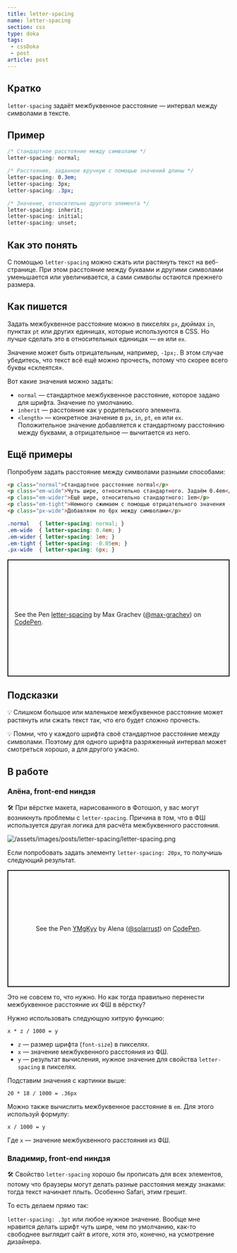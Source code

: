 ```yaml
---
title: letter-spacing
name: letter-spacing
section: css
type: doka
tags:
 - cssDoka
 - post
article: post
---
```

## Кратко

`letter-spacing` задаёт межбуквенное расстояние — интервал между символами в тексте.

## Пример

```css
/* Стандартное расстояние между символами */
letter-spacing: normal;

/* Расстояние, заданное вручную с помощью значений длины */
letter-spacing: 0.3em;
letter-spacing: 3px;
letter-spacing: .3px;

/* Значение, относительно другого элемента */
letter-spacing: inherit;
letter-spacing: initial;
letter-spacing: unset;
```

## Как это понять

С помощью `letter-spacing` можно сжать или растянуть текст на веб-странице. При этом расстояние между буквами и другими символами уменьшается или увеличивается, а сами символы остаются прежнего размера.

## Как пишется

Задать межбуквенное расстояние можно в пикселях `px`, дюймах `in`, пунктах `pt` или других единицах, которые используются в CSS. Но лучше сделать это в относительных единицах — `em` или `ex`.

Значение может быть отрицательным, например, `-1px;`. В этом случае убедитесь, что текст всё ещё можно прочесть, потому что скорее всего буквы «склеятся».

Вот какие значения можно задать:

- `normal` — стандартное межбуквенное расстояние, которое задано для шрифта. Значение по умолчанию.
- `inherit` — расстояние как у родительского элемента.
- `<length>` — конкретное значение в `px`, `in`, `pt`, `em` или `ex`. Положительное значение добавляется к стандартному расстоянию между буквами, а отрицательное — вычитается из него.

## Ещё примеры

Попробуем задать расстояние между символами разными способами:

```html
<p class="normal">Стандартное расстояние normal</p>
<p class="em-wide">Чуть шире, относительно стандартного. Задаём 0.4em</p>
<p class="em-wider">Ещё шире, относительно стандартного: 1em</p>
<p class="em-tight">Немного сжимаем с помощью отрицательного значения -0.05em;</p>
<p class="px-wide">Добавляем по 6px между символами</p>
```

```css
.normal   { letter-spacing: normal; }
.em-wide  { letter-spacing: 0.4em; }
.em-wider { letter-spacing: 1em; }
.em-tight { letter-spacing: -0.05em; }
.px-wide  { letter-spacing: 6px; }
```

<p class="codepen" data-height="265" data-theme-id="light" data-default-tab="html,result" data-user="max-grachev" data-slug-hash="BEaZmG" style="height: 265px; box-sizing: border-box; display: flex; align-items: center; justify-content: center; border: 2px solid; margin: 1em 0; padding: 1em;" data-pen-title="letter-spacing">
  <span>See the Pen <a href="https://codepen.io/max-grachev/pen/BEaZmG">
  letter-spacing</a> by Max Grachev (<a href="https://codepen.io/max-grachev">@max-grachev</a>)
  on <a href="https://codepen.io">CodePen</a>.</span>
</p>

## Подсказки

💡 Слишком большое или маленькое межбуквенное расстояние может растянуть или сжать текст так, что его будет сложно прочесть.

💡 Помни, что у каждого шрифта своё стандартное расстояние между символами. Поэтому для одного шрифта разряженный интервал может смотреться хорошо, а для другого ужасно.

## В работе

### Алёна, front-end ниндзя
🛠 При вёрстке макета, нарисованного в Фотошоп, у вас могут возникнуть проблемы с `letter-spacing`. Причина в том, что в ФШ используется другая логика для расчёта межбуквенного расстояния.

![/assets/images/posts/letter-spacing/letter-spacing.png](/assets/images/posts/letter-spacing/letter-spacing.png)

Если попробовать задать элементу `letter-spacing: 20px`, то получишь следующий результат.

<p class="codepen" data-height="265" data-theme-id="light" data-default-tab="css,result" data-user="solarrust" data-slug-hash="YMgKyy" style="height: 265px; box-sizing: border-box; display: flex; align-items: center; justify-content: center; border: 2px solid; margin: 1em 0; padding: 1em;" data-pen-title="YMgKyy">
  <span>See the Pen <a href="https://codepen.io/solarrust/pen/YMgKyy">
  YMgKyy</a> by Alena (<a href="https://codepen.io/solarrust">@solarrust</a>)
  on <a href="https://codepen.io">CodePen</a>.</span>
</p>
<script async src="https://static.codepen.io/assets/embed/ei.js"></script>

Это не совсем то, что нужно. Но как тогда правильно перенести межбуквенное расстояние их ФШ в вёрстку?

Нужно использовать следующую хитрую функцию:

```
x * z / 1000 = y
```

- `z` — размер шрифта (`font-size`) в пикселях.
- `x` — значение межбуквенного расстояния из ФШ.
- `y` — результат вычисления, нужное значение для свойства `letter-spacing` в пикселях.

Подставим значения с картинки выше:

```
20 * 18 / 1000 = .36px
```

Можно также вычислить межбуквенное расстояние в `em`. Для этого используй формулу:

```
x / 1000 = y
```

Где `x` — значение межбуквенного расстояния из ФШ.

### Владимир, front-end ниндзя

🛠 Свойство `letter-spacing` хорошо бы прописать для всех элементов, потому что браузеры могут делать разные расстояния между знаками: тогда текст начинает плыть. Особенно Safari, этим грешит.

То есть делаем прямо так:

`letter-spacing: .3pt` или любое нужное значение. Вообще мне нравится делать шрифт чуть шире, чем по умолчанию, как-то свободнее выглядит сайт в итоге, хотя это, конечно, на усмотрение дизайнера.

